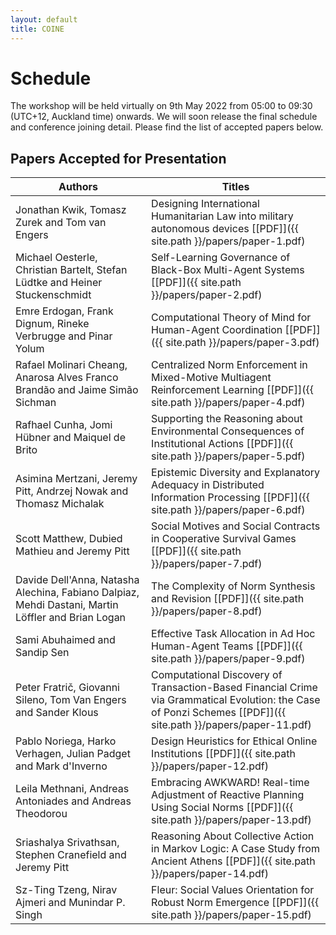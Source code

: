 ```yaml
---
layout: default
title: COINE
---
```


# Schedule

The workshop will be held virtually on 9th May 2022 from 05:00 to 09:30 (UTC+12, Auckland time) onwards. We will soon release the final schedule and conference joining detail. Please find the list of accepted papers below. 

## Papers Accepted for Presentation

| Authors 										| Titles 														| 
| -----------------------------------------------------------------------------------|------------------------------------------------------------------------------------------------------------------|
| Jonathan Kwik, Tomasz Zurek and Tom van Engers					| Designing International Humanitarian Law into military autonomous devices [\[PDF\]]({{ site.path }}/papers/paper-1.pdf) |
| Michael Oesterle, Christian Bartelt, Stefan Lüdtke and Heiner Stuckenschmidt 	| Self-Learning Governance of Black-Box Multi-Agent Systems [\[PDF\]]({{ site.path }}/papers/paper-2.pdf) |
| Emre Erdogan, Frank Dignum, Rineke Verbrugge and Pinar Yolum 			| Computational Theory of Mind for Human-Agent Coordination [\[PDF\]]({{ site.path }}/papers/paper-3.pdf) |
| Rafael Molinari Cheang, Anarosa Alves Franco Brandão and Jaime Simão Sichman 	| Centralized Norm Enforcement in Mixed-Motive Multiagent Reinforcement Learning [\[PDF\]]({{ site.path }}/papers/paper-4.pdf) 										|
| Rafhael Cunha, Jomi Hübner and Maiquel de Brito 					| Supporting the Reasoning about Environmental Consequences of Institutional Actions [\[PDF\]]({{ site.path }}/papers/paper-5.pdf) |
| Asimina Mertzani, Jeremy Pitt, Andrzej Nowak and Thomasz Michalak 			| Epistemic Diversity and Explanatory Adequacy in Distributed Information Processing [\[PDF\]]({{ site.path }}/papers/paper-6.pdf) |
| Scott Matthew, Dubied Mathieu and Jeremy Pitt 					| Social Motives and Social Contracts in Cooperative Survival Games [\[PDF\]]({{ site.path }}/papers/paper-7.pdf) |
| Davide Dell'Anna, Natasha Alechina, Fabiano Dalpiaz, Mehdi Dastani, Martin Löffler and Brian Logan | The Complexity of Norm Synthesis and Revision [\[PDF\]]({{ site.path }}/papers/paper-8.pdf) |
| Sami Abuhaimed and Sandip Sen 							| Effective Task Allocation in Ad Hoc Human-Agent Teams [\[PDF\]]({{ site.path }}/papers/paper-9.pdf) |
| Peter Fratrič, Giovanni Sileno, Tom Van Engers and Sander Klous 			| Computational Discovery of Transaction-Based Financial Crime via Grammatical Evolution: the Case of Ponzi Schemes [\[PDF\]]({{ site.path }}/papers/paper-11.pdf) |
| Pablo Noriega, Harko Verhagen, Julian Padget and Mark d'Inverno 			| Design Heuristics for Ethical Online Institutions [\[PDF\]]({{ site.path }}/papers/paper-12.pdf) |
| Leila Methnani, Andreas Antoniades and Andreas Theodorou 				| Embracing AWKWARD! Real-time Adjustment of Reactive Planning Using Social Norms [\[PDF\]]({{ site.path }}/papers/paper-13.pdf) |
| Sriashalya Srivathsan, Stephen Cranefield and Jeremy Pitt 				| Reasoning About Collective Action in Markov Logic: A Case Study from Ancient Athens [\[PDF\]]({{ site.path }}/papers/paper-14.pdf) |
| Sz-Ting Tzeng, Nirav Ajmeri and Munindar P. Singh 					| Fleur: Social Values Orientation for Robust Norm Emergence [\[PDF\]]({{ site.path }}/papers/paper-15.pdf) |
